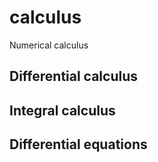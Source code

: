 # calculus
Numerical calculus 
## Differential calculus
## Integral calculus
## Differential equations

